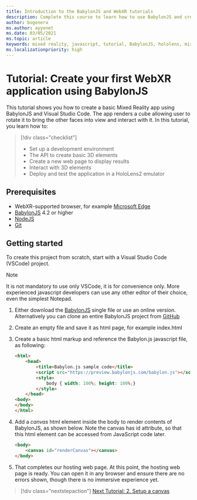 ```yaml
---
title: Introduction to the BabylonJS and WebXR tutorials
description: Complete this course to learn how to use BabylonJS and create basic Mixed Reality application.
author: bogenera
ms.author: ayyonet
ms.date: 03/05/2021
ms.topic: article
keywords: mixed reality, javascript, tutorial, BabylonJS, hololens, mixed reality, UWP, Windows 10
ms.localizationpriority: high
---
```


# Tutorial: Create your first WebXR application using BabylonJS

This tutorial shows you how to create a basic Mixed Reality app using BabylonJS and Visual Studio Code. The app renders a cube allowing user to rotate it to bring the other faces into view and interact with it. In this tutorial, you learn how to:

> [!div class="checklist"]
> * Set up a development environment
> * The API to create basic 3D elements  
> * Create a new web page to display results
> * Interact with 3D elements
> * Deploy and test the application in a HoloLens2 emulator

## Prerequisites
<!-- Perhaps list the browsers explicitly? Microsoft Edge 2020 or later, Chrome 79, Firefox? -->
* WebXR-supported browser, for example [Microsoft Edge](https://docs.microsoft.com/windows/mixed-reality/whats-new/new-microsoft-edge)
* [BabylonJS](https://doc.babylonjs.com/divingDeeper/developWithBjs/frameworkVers) 4.2 or higher
* [NodeJS](https://nodejs.org/)
* [Git](https://git-scm.com/)

## Getting started

To create this project from scratch, start with a Visual Studio Code (VSCode) project.

> [!NOTE]
> It is not mandatory to use only VSCode, it is for convenience only. More experienced javascript developers can
use any other editor of their choice, even the simplest Notepad.

1. Either download the [BabylonJS](https://doc.babylonjs.com/divingDeeper/developWithBjs/frameworkVers) single file or use an online version. Alternatively you can clone an entire BabylonJS project from [GitHub](https://github.com/BabylonJS/Babylon.js)
1. Create an empty file and save it as html page, for example index.html
1. Create a basic html markup and reference the Babylon.js javascript file, as following:

    ```html
    <html>
        <head>
            <title>Babylon.js sample code</title>
            <script src="https://preview.babylonjs.com/babylon.js"></script>
            <style>
                body { width: 100%; height: 100%;}
            </style>
        </head>
    <body>
    </body>
    </html>
    ```

1. Add a *canvas* html element inside the body to render contents of BabylonJS, as shown below. Note the canvas has id attribute, so that this html element can be accessed from JavaScript code later.

    ```html
    <body>
        <canvas id="renderCanvas"></canvas>
    </body>
    ```

1. That completes our hosting web page. At this point, the hosting web page is ready. You can open it in any browser and ensure there are no errors shown, though there is no immersive experience yet.

> [!div class="nextstepaction"]
> [Next Tutorial: 2. Setup a canvas](prepare-scene-02.md)